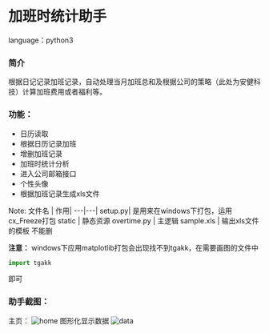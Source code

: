 # 加班时统计助手 
language：python3

### 简介
根据日记记录加班记录，自动处理当月加班总和及根据公司的策略（此处为安健科技）计算加班费用或者福利等。

### 功能：
* 日历读取
* 根据日历记录加班
* 增删加班记录
* 加班时统计分析
* 进入公司邮箱接口
* 个性头像
* 根据加班记录生成xls文件

Note:
文件名 | 作用|
---|---|
setup.py| 是用来在windows下打包，运用cx_Freeze打包
static | 静态资源
overtime.py | 主逻辑
sample.xls | 输出xls文件的模板 不能删

**注意：**
windows下应用matplotlib打包会出现找不到tgakk，在需要画图的文件中
```python
import tgakk
```
即可

### 助手截图：
主页：
![home](http://o6gcipdzi.bkt.clouddn.com/%E5%8A%A0%E7%8F%AD%E7%BB%9F%E8%AE%A1%E8%BD%AF%E4%BB%B6%E6%88%AA%E5%9B%BE.png)
图形化显示数据
![data](http://o6gcipdzi.bkt.clouddn.com/hahah.png)